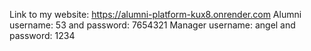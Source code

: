 Link to my website: https://alumni-platform-kux8.onrender.com
Alumni username: 53 and password: 7654321
Manager username: angel and password: 1234
